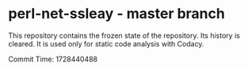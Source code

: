 # perl-net-ssleay - master branch

This repository contains the frozen state of the repository.
Its history is cleared. It is used only for static code
analysis with Codacy.

Commit Time: 1728440488